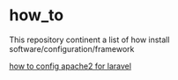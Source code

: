 # how_to
This repository continent a list  of how install software/configuration/framework

[how to config apache2 for laravel](https://github.com/jamalroger/how_to/blob/main/install_laravel_on_apache2.md)
